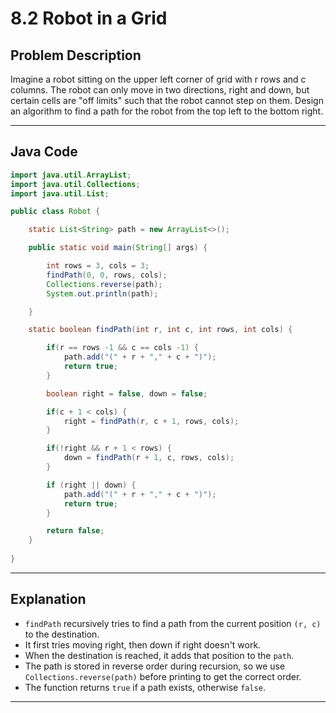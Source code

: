 # 8.2 Robot in a Grid

## Problem Description
Imagine a robot sitting on the upper left corner of grid with r rows and c columns.
The robot can only move in two directions, right and down, but certain cells are "off limits" such that
the robot cannot step on them. Design an algorithm to find a path for the robot from the top left to
the bottom right.

---

## Java Code

```java
import java.util.ArrayList;
import java.util.Collections;
import java.util.List;

public class Robot {

    static List<String> path = new ArrayList<>();

    public static void main(String[] args) {

        int rows = 3, cols = 3;
        findPath(0, 0, rows, cols);
        Collections.reverse(path);
        System.out.println(path);

    }

    static boolean findPath(int r, int c, int rows, int cols) {

        if(r == rows -1 && c == cols -1) {
            path.add("(" + r + "," + c + ")");
            return true;
        }

        boolean right = false, down = false; 

        if(c + 1 < cols) {
            right = findPath(r, c + 1, rows, cols);
        }

        if(!right && r + 1 < rows) {
            down = findPath(r + 1, c, rows, cols);
        }

        if (right || down) {
            path.add("(" + r + "," + c + ")");
            return true;
        }

        return false; 
    }
    
}
```

---

## Explanation
- `findPath` recursively tries to find a path from the current position `(r, c)` to the destination.
- It first tries moving right, then down if right doesn't work.
- When the destination is reached, it adds that position to the `path`.
- The path is stored in reverse order during recursion, so we use `Collections.reverse(path)` before printing to get the correct order.
- The function returns `true` if a path exists, otherwise `false`.

---

